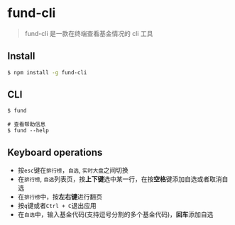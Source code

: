 # fund-cli

> fund-cli 是一款在终端查看基金情况的 cli 工具

## Install

```bash
$ npm install -g fund-cli
```

## CLI

```
$ fund

# 查看帮助信息
$ fund --help

```

## Keyboard operations

- 按`esc`键在`排行榜`，`自选`, `实时大盘`之间切换
- 在`排行榜`, `自选`列表页，按**上下键**选中某一行，在按**空格**键添加自选或者取消自选
- 在`排行榜`中，按**左右键**进行翻页
- 按`q`键或者`Ctrl + C`退出应用
- 在`自选`中，输入基金代码(支持逗号分割的多个基金代码)，**回车**添加自选
